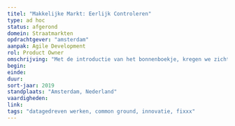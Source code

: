 ```yaml
---
titel: "Makkelijke Markt: Eerlijk Controleren"
type: ad hoc
status: afgerond
domein: Straatmarkten
opdrachtgever: "amsterdam"
aanpak: Agile Development
rol: Product Owner
omschrijving: "Met de introductie van het bonnenboekje, kregen we zicht op overtredingen van de marktregels. Dit leverde een oneerlijk voordeel op ten opzichte van anderen. In dit traject voegden we functionaliteit toe om marktkooplieden op een slimme en eerlijke manier extra te controleren."
begin: 
einde: 
duur: 
sort-jaar: 2019
standplaats: "Amsterdam, Nederland"
vaardigheden: 
link: 
tags: "datagedreven werken, common ground, innovatie, fixxx"
---
```

